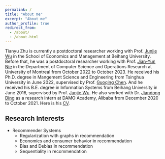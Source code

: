 ```yaml
---
permalink: /
title: "About me"
excerpt: "About me"
author_profile: true
redirect_from: 
  - /about/
  - /about.html
---
```


Tianyu Zhu is currently a postdoctoral researcher working with Prof. [Junjie Wu](http://semen.buaa.edu.cn/Faculty/Information_Systems/WU_Junjie/Profile.htm) in the School of Economics and Management at Beihang University. Before that, he was a postdoctoral researcher working with Prof. [Jian-Yun Nie](http://rali.iro.umontreal.ca/nie-site/jian-yun-nie-en/) in the Department of Computer Science and Operations Research at University of Montreal from October 2022 to October 2023. He received his Ph.D. degree in Mangement Science and Engineering from Tsinghua University in June 2022, supervised by Prof. [Guoqing Chen](https://www.sem.tsinghua.edu.cn/en/info/1219/7556.htm). And he received his B.E. degree in Information Systems from Beihang University in June 2016, supervised by Prof. [Junjie Wu](http://semen.buaa.edu.cn/Faculty/Information_Systems/WU_Junjie/Profile.htm). He also worked with Dr. [Jiandong Ding](https://www.linkedin.com/in/jiandong-ding-60498833/) as a research intern at DAMO Academy, Alibaba from December 2020 to October 2021. Here is his [CV](../files/CV_Tianyu_Zhu_202212.pdf).

Research Interests
---
- Recommender Systems
  - Regularization with graphs in recommendation
  - Economics and consumer behavior in recommendation
  - Bias and Debias in recommendation
  - Sequentiality in recommendation
